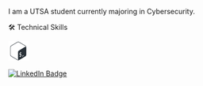 I am a UTSA student currently majoring in Cybersecurity.

:hammer_and_wrench: Technical Skills
<div>
  <img src="https://github.com/devicons/devicon/blob/master/icons/bash/bash-plain.svg" title="Bash" alt="bash" width="40" height="40"/>&nbsp;
</div>
<p> </p>
<div id="badges">
  <a href="https://www.linkedin.com/in/calvin-parker-9aa64a215/">
    <img src="https://img.shields.io/badge/LinkedIn-blue?style=for-the-badge&logo=linkedin&logoColor=white" alt="LinkedIn Badge"/>
</div>
